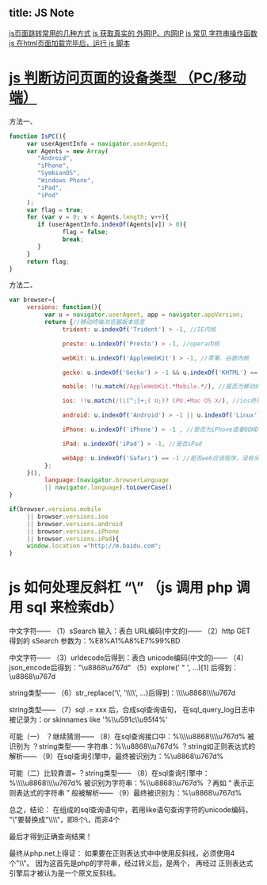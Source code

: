 title: JS Note
---

[js页面跳转常用的几种方式](http://www.jb51.net/article/25403.htm)
[js 获取真实的 外网IP、内网IP](https://www.giuem.com/js-get-ip/)
[js 常见 字符串操作函数](http://web.jobbole.com/82334/)
[js 在html页面加载完毕后，运行 js 脚本](http://www.jb51.net/article/51140.htm)

# [js 判断访问页面的设备类型 （PC/移动端）](http://www.cnblogs.com/lostyu/p/3164360.html)

方法一、
``` javascript
function IsPC(){
     var userAgentInfo = navigator.userAgent;
     var Agents = new Array(
        "Android",
        "iPhone",
        "SymbianOS",
        "Windows Phone",
        "iPad",
        "iPod"
     );
     var flag = true;
     for (var v = 0; v < Agents.length; v++){
        if (userAgentInfo.indexOf(Agents[v]) > 0){
               flag = false;
               break;
        }
     }
     return flag;
}
```

方法二、
``` javascript
var browser={
     versions: function(){
          var u = navigator.userAgent, app = navigator.appVersion;
          return {//移动终端浏览器版本信息
               trident: u.indexOf('Trident') > -1, //IE内核

               presto: u.indexOf('Presto') > -1, //opera内核

               webKit: u.indexOf('AppleWebKit') > -1, //苹果、谷歌内核

               gecko: u.indexOf('Gecko') > -1 && u.indexOf('KHTML') == -1, //火狐内核

               mobile: !!u.match(/AppleWebKit.*Mobile.*/), //是否为移动终端

               ios: !!u.match(/(i[^;]+;( U;)? CPU.+Mac OS X/), //ios终端

               android: u.indexOf('Android') > -1 || u.indexOf('Linux') > -1, //android终端或者uc浏览器

               iPhone: u.indexOf('iPhone') > -1 , //是否为iPhone或者QQHD浏览器

               iPad: u.indexOf('iPad') > -1, //是否iPad

               webApp: u.indexOf('Safari') == -1 //是否web应该程序，没有头部与底部
          };
     }(),
          language:(navigator.browserLanguage
          || navigator.language).toLowerCase()
}

if(browser.versions.mobile
     || browser.versions.ios
     || browser.versions.android
     || browser.versions.iPhone
     || browser.versions.iPad){
     window.location ="http://m.baidu.com";
}
```


# js 如何处理反斜杠 “\” （js 调用 php 调用 sql 来检索db）

中文字符——
          （1）sSearch 输入：表白
URL编码(中文的)——
          （2）http GET 得到的 sSearch 参数为：%E8%A1%A8%E7%99%BD

中文字符——
          （3）urldecode后得到：表白
unicode编码(中文的)——
          （4）json_encode后得到："\u8868\u767d"
          （5）explore(' " ', ...)[1] 后得到：\u8868\u767d

string类型——
          （6）str_replace('\\', '\\\\\\\\', ...)后得到：\\\\\\\\u8868\\\\\\\\u767d

string类型——
          （7）sql .= xxx 后，合成sql查询语句，
                  在sql_query_log日志中被记录为：or  skinnames like '%\\\\u591c\\\\u95f4%'

可能（一）
？继续猜测——
          （8）在sql查询接口中：%\\\\\\\\u8868\\\\\\\\u767d% 被识别为
？string类型——
                    字符串：%\\\\u8868\\\\u767d%
？string如正则表达式的解析——
          （9）在sql查询引擎中，最终被识别为：%\\u8868\\u767d%

可能（二）比较靠谱~
？string类型——
          （8）在sql查询引擎中：%\\\\\\\\u8868\\\\\\\\u767d%
                    被识别为字符串：%\\\\u8868\\\\u767d%
？再如 “ 表示正则表达式的字符串 ” 般被解析——
          （9）最终被识别为：%\\u8868\\u767d%

总之，结论：
          在组成的sql查询语句中，若用like语句查询字符的unicode编码，
          "\\"要替换成"\\\\\\\\"，即8个\，而非4个

最后才得到正确查询结果！

最终从php.net上得证：
如果要在正则表达式中中使用反斜线，必须使用4个"\\\\"。
因为这首先是php的字符串，经过转义后，是两个，
再经过 正则表达式引擎后才被认为是一个原文反斜线。
